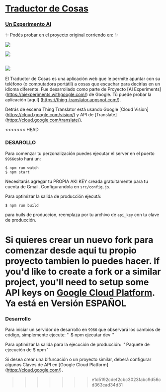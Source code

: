 # [Traductor de Cosas](https://thing-translator.appspot.com/)
### [Un Experimento AI](https://aiexperiments.withgoogle.com/)
✨ [Podés probar en el proyecto original corriendo en:](https://thing-translator.appspot.com/) ✨

![](https://oxism.com/thing-translator/thing-translator.gif)

![](https://oxism.com/thing-translator/img/1.jpg)

## ![](https://oxism.com/thing-translator/img/2.jpg)

El Traductor de Cosas es una aplicación web que le permite apuntar con su teléfono (o computadora portátil) a
cosas que escuchar para decirlas en un idioma diferente. Fue desarrollado como parte de
Proyecto [AI Experiments] (https://aiexperiments.withgoogle.com/) de Google. Tú
puede probar la aplicación [aquí] (https://thing-translator.appspot.com/).

Detrás de escena Thing Translator está usando Google
[Cloud Vision] (https://cloud.google.com/vision/) y
API de [Translate] (https://cloud.google.com/translate/).

<<<<<<< HEAD
### DESAROLLO

Para comenzar tu perzonalización puedes ejecutar el server en el puerto `9966`esto hará un: 

```
$ npm run watch
$ npm start
```
Necesitarás agregar tu PROPIA AKI KEY creada gratuitamente para tu cuenta de Gmail.
Configurandola en  `src/config.js`.

Para optimizar la salida de producción ejecutá:
```
$ npm run build
```

para buils de produccion, reemplaza por tu archivo de `api_key`  con tu clave de producción.

Si quieres crear un nuevo fork para comenzar desde aqui tu propio proyecto tambien lo puedes hacer.
If you'd like to create a fork or a similar project, you'll need to setup some
API keys on [Google Cloud Platform](https://cloud.google.com/).
Ya está en Versión ESPAÑOL
=======

### Desarrollo

Para iniciar un servidor de desarrollo en `9966` que observará los cambios de código, simplemente ejecute:
''
$ npm ejecutar dev
''

Para optimizar la salida para la ejecución de producción:
''
Paquete de ejecución de $ npm
''

Si desea crear una bifurcación o un proyecto similar, deberá configurar algunos
Claves de API en [Google Cloud Platform] (https://cloud.google.com/).
>>>>>>> e1d5192cdef2cbc3023fabc9d56cd363cad34d31
